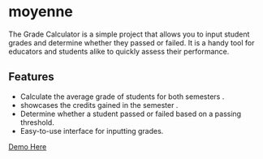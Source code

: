 # moyenne

The Grade Calculator is a simple project that allows you to input student grades and determine whether they passed or failed. It is a handy tool for educators and students alike to quickly assess their performance.

## Features

- Calculate the average grade of students for both semesters .
- showcases the credits gained in the semester .
- Determine whether a student passed or failed based on a passing threshold.
- Easy-to-use interface for inputting grades.

[Demo Here ]( https://schismond.github.io/moyenne-L3/)